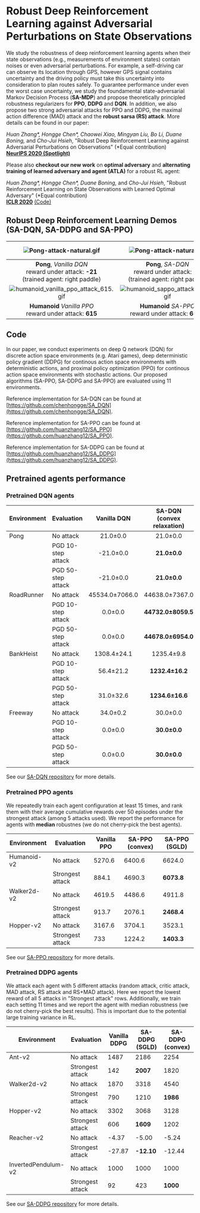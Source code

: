 # Robust Deep Reinforcement Learning against Adversarial Perturbations on State Observations

We study the robustness of deep reinforcement learning agents when their state
observations (e.g., measurements of environment states) contain noises or even
adversarial perturbations.  For example, a self-driving car can observe its
location through GPS, however GPS signal contains uncertainty and the driving
policy must take this uncertainty into consideration to plan routes safely.  To
guarantee performance under even the worst case uncertainty, we study the
foundamental state-adversarial Markov Decision Process (**SA-MDP**) and propose
theoretically principled robustness regularizers for **PPO**, **DDPG** and
**DQN**. In addition, we also propose two strong adversarial attacks for PPO
and DDPG, the maximal action difference (MAD) attack and the **robust sarsa
(RS) attack**. More details can be found in our paper:

*Huan Zhang\*, Hongge Chen\*, Chaowei Xiao, Mingyan Liu, Bo Li, Duane Boning,*
and *Cho-Jui Hsieh*, "Robust Deep Reinforcement Learning against Adversarial
Perturbations on Observations" (\*Equal contribution)  
[**NeurIPS 2020
(Spotlight)**](https://proceedings.neurips.cc/paper/2020/file/f0eb6568ea114ba6e293f903c34d7488-Paper.pdf)

Please also **checkout our new work** on **optimal adversary** and **alternating
training of learned adversary and agent (ATLA)** for a robust RL agent:

*Huan Zhang\*, Hongge Chen\*, Duane Boning,*
and *Cho-Jui Hsieh*, "Robust Reinforcement Learning on State Observations with Learned Optimal Adversary" (\*Equal contribution)    
[**ICLR 2020**](https://arxiv.org/pdf/2101.08452.pdf) [(Code)](https://github.com/huanzhang12/ATLA_robust_RL)

## Robust Deep Reinforcement Learning Demos (SA-DQN, SA-DDPG and SA-PPO)

| ![Pong-attack-natural.gif](/assets/Pong-attack-natural.gif) | ![Pong-attack-natural.gif](/assets/Pong-attack-convex.gif) | ![RoadRunner-attack-natural.gif](/assets/RoadRunner-attack-natural.gif) | ![RoadRunner-attack-natural.gif](/assets/RoadRunner-attack-convex.gif) | 
|:--:| :--:| :--:| :--:| 
| **Pong**, *Vanilla DQN* <br> reward under attack: **-21** <br> (trained agent: right paddle) | **Pong**, *SA-DQN* <br> reward under attack: **21** <br> (trained agent: right paddle) |**RoadRunner**, *Vanilla DQN* <br> reward under attack: **0** |**RoadRunner**, *SA-DQN* <br> reward under attack: **49900** |
| ![humanoid_vanilla_ppo_attack_615.gif](/assets/humanoid_vanilla_ppo_attack_615.gif) | ![humanoid_sappo_attack_6042.gif](/assets/humanoid_sappo_attack_6042.gif) | ![ant_vanilla_ddpg_attack_189.gif](/assets/ant_vanilla_ddpg_attack_189.gif) | ![ant_saddpg_attack_2025.gif](/assets/ant_saddpg_attack_2025.gif) |
| **Humanoid** *Vanilla PPO* <br> reward under attack: **615** | **Humanoid** *SA-PPO* <br> reward under attack: **6042** | **Ant** *Vanilla DDPG* <br> reward under attack: **189**  | **Ant** *SA-DDPG* <br> reward under attack: **2025** |

## Code 

In our paper, we conduct experiments on deep Q network (DQN) for discrete
action space environments (e.g. Atari games), deep deterministic policy
gradient (DDPG) for continous action space environments with deterministic
actions, and proximal policy optimization (PPO) for continous action space
environments with stochastic actions.  Our proposed algorithms (SA-PPO, SA-DDPG
and SA-PPO) are evaluated using 11 environments.

Reference implementation for SA-DQN can be found at [https://github.com/chenhongge/SA_DQN](https://github.com/chenhongge/SA_DQN).

Reference implementation for SA-PPO can be found at [https://github.com/huanzhang12/SA_PPO](https://github.com/huanzhang12/SA_PPO).

Reference implementation for SA-DDPG can be found at [https://github.com/huanzhang12/SA_DDPG](https://github.com/huanzhang12/SA_DDPG).

## Pretrained agents performance

### Pretrained DQN agents 

| Environment | Evaluation         | Vanilla DQN | SA-DQN (convex relaxation) |
|-------------|--------------------|:-----------:|:--------------------------:|
| Pong        | No attack          |   21.0±0.0  |         21.0±0.0           |
|             | PGD 10-step attack |  -21.0±0.0  |       **21.0±0.0**         |
|             | PGD 50-step attack |  -21.0±0.0  |       **21.0±0.0**         |
| RoadRunner  | No attack          |  45534.0±7066.0  |   44638.0±7367.0      |
|             | PGD 10-step attack |   0.0±0.0   |     **44732.0±8059.5**     |
|             | PGD 50-step attack |   0.0±0.0   |     **44678.0±6954.0**     |
| BankHeist   | No attack          |  1308.4±24.1|      1235.4±9.8            |
|             | PGD 10-step attack |   56.4±21.2 |       **1232.4±16.2**      | 
|             | PGD 50-step attack |   31.0±32.6 |       **1234.6±16.6**      |
| Freeway     | No attack          |   34.0±0.2  |         30.0±0.0           |
|             | PGD 10-step attack |   0.0±0.0   |        **30.0±0.0**        |
|             | PGD 50-step attack |   0.0±0.0   |        **30.0±0.0**        |

See our [SA-DQN repository](https://github.com/chenhongge/SA_DQN) for more details.

### Pretrained PPO agents 

We repeatedly train each agent configuration at least 15 times, and rank them
with their average cumulative rewards over 50 episodes under the strongest
attack (among 5 attacks used). We report the performance for agents with
**median** robustnes (we do not cherry-pick the best agents).

| Environment | Evaluation                                 | Vanilla PPO | SA-PPO (convex) | SA-PPO (SGLD) |
|-------------|--------------------------------------------|-------------|-----------------|---------------|
| Humanoid-v2 | No attack                                  |   5270.6    |     6400.6      |     6624.0    |
|             | Strongest attack                           |   884.1     |     4690.3      |    **6073.8** |
| Walker2d-v2 | No attack                                  |   4619.5    |     4486.6      |    4911.8     |
|             | Strongest attack                           |   913.7     |     2076.1      |    **2468.4** |
| Hopper-v2   | No attack                                  |   3167.6    |     3704.1      |    3523.1     |
|             | Strongest attack                           |   733       |     1224.2      |    **1403.3** |

See our [SA-PPO repository](https://github.com/huanzhang12/SA_PPO) for more details.

### Pretrained DDPG agents

We attack each agent with 5 different attacks (random attack, critic attack,
MAD attack, RS attack and RS+MAD attack). Here we report the lowest reward of
all 5 attacks in "Strongest attack" rows. Additionally, we train each setting
11 times and we report the agent with median robustness (we do not cherry-pick
the best results). This is important due to the potential large training
variance in RL.


| Environment         | Evaluation       | Vanilla DDPG | SA-DDPG (SGLD) | SA-DDPG (convex) |
|---------------------|------------------|--------------|----------------|-----------------------------|
| Ant-v2              | No attack        | 1487         | 2186           | 2254                        |
|                     | Strongest attack | 142          | **2007**       | 1820                        |
| Walker2d-v2         | No attack        | 1870         | 3318           | 4540                        |
|                     | Strongest attack | 790          | 1210           | **1986**                    |
| Hopper-v2           | No attack        | 3302         | 3068           | 3128                        |
|                     | Strongest attack | 606          | **1609**       | 1202                        |
| Reacher-v2          | No attack        | -4.37        | -5.00          | -5.24                       |
|                     | Strongest attack | -27.87       | **-12.10**     | -12.44                      |
| InvertedPendulum-v2 | No attack        | 1000         | 1000           | 1000                        |
|                     | Strongest attack | 92           | 423            | **1000**                    |

See our [SA-DDPG repository](https://github.com/huanzhang12/SA_DDPG) for more details.

